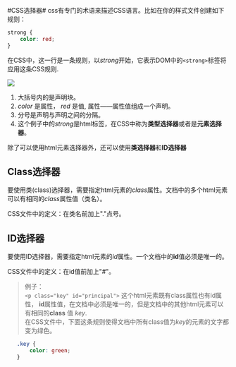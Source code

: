 #CSS选择器#
css有专门的术语来描述CSS语言。比如在你的样式文件创建如下规则：<br>
   
```css	
strong {
	color: red;
}
```

在CSS中，这一行是一条规则，以*strong*开始，它表示DOM中的`<strong>`标签将应用这条CSS规则.

![](http://p16.qhimg.com/t0144e2e0e2db64cf84.png)

1. 大括号内的是声明块。
2. *color* 是属性， *red* 是值, 属性——属性值组成一个声明。
3. 分号是声明与声明之间的分隔。
4. 这个例子中的*strong*是html标签，在CSS中称为**类型选择器**或者是**元素选择器**。

除了可以使用html元素选择器外，还可以使用**类选择器**和**ID选择器**

## Class选择器 ##
要使用类(class)选择器，需要指定html元素的*class*属性。文档中的多个html元素可以有相同的*class*属性值（类名）。

CSS文件中的定义：在类名前加上"."点号。

## ID选择器 ##
要使用ID选择器，需要指定html元素的*id*属性。一个文档中的**id**值必须是唯一的。

CSS文件中的定义：在id值前加上"#"。

>例子：<Br>
	`<p class="key" id="principal">` 
 这个html元素既有class属性也有id属性， **id**属性值，在文档中必须是唯一的，但是文档中的其他html元素可以有相同的**class** 值 *key*. <br>
 在CSS文件中，下面这条规则使得文档中所有class值为*key*的元素的文字都变为绿色。
 ```css
	.key {
  		color: green;
	}
```

>